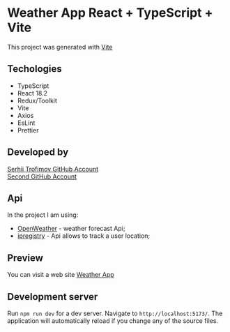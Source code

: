# Weather App React + TypeScript + Vite

This project was generated with [Vite](https://vitejs.dev/)
## Techologies
- TypeScript
- React 18.2
- Redux/Toolkit
- Vite
- Axios
- EsLint
- Prettier
## Developed by
[Serhii Trofimov GitHub Account](https://github.com/trofimov-s?tab=repositories)
<br>
[Second GitHub Account](https://github.com/sergei-trofimov?tab=repositories)

## Api
In the project I am using:
 - [OpenWeather](https://openweathermap.org/) - weather forecast Api;
 - [ipregistry](https://ipregistry.co/) - Api allows to track a user location;

## Preview
You can visit a web site [Weather App](https://st-weather-app-react.surge.sh/)

## Development server

Run `npm run dev` for a dev server. Navigate to `http://localhost:5173/`. The application will automatically reload if you change any of the source files.
